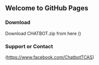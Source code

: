 ## Welcome to GitHub Pages


### Download

Download CHATBOT.zip from here ()


### Support or Contact

(https://www.facebook.com/ChatbotTCAS)
